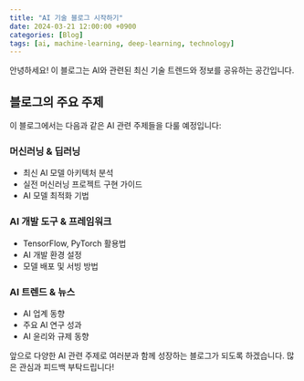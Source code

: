 ```yaml
---
title: "AI 기술 블로그 시작하기"
date: 2024-03-21 12:00:00 +0900
categories: [Blog]
tags: [ai, machine-learning, deep-learning, technology]
---
```


안녕하세요! 이 블로그는 AI와 관련된 최신 기술 트렌드와 정보를 공유하는 공간입니다.

## 블로그의 주요 주제

이 블로그에서는 다음과 같은 AI 관련 주제들을 다룰 예정입니다:

### 머신러닝 & 딥러닝
- 최신 AI 모델 아키텍처 분석
- 실전 머신러닝 프로젝트 구현 가이드
- AI 모델 최적화 기법

### AI 개발 도구 & 프레임워크
- TensorFlow, PyTorch 활용법
- AI 개발 환경 설정
- 모델 배포 및 서빙 방법

### AI 트렌드 & 뉴스
- AI 업계 동향
- 주요 AI 연구 성과
- AI 윤리와 규제 동향

앞으로 다양한 AI 관련 주제로 여러분과 함께 성장하는 블로그가 되도록 하겠습니다. 
많은 관심과 피드백 부탁드립니다! 